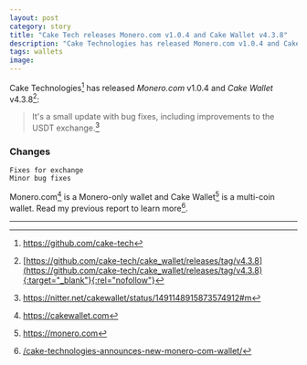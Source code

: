 ```yaml
---
layout: post
category: story
title: "Cake Tech releases Monero.com v1.0.4 and Cake Wallet v4.3.8"
description: "Cake Technologies has released Monero.com v1.0.4 and Cake Wallet v4.3.8."
tags: wallets
image: 
---
```


Cake Technologies[^1] has released *Monero.com* v1.0.4 and *Cake Wallet* v4.3.8[^2]:

> It's a small update with bug fixes, including improvements to the USDT exchange.[^3]

### Changes

    Fixes for exchange
    Minor bug fixes

Monero.com[^4] is a Monero-only wallet and Cake Wallet[^5] is a multi-coin wallet. Read my previous report to learn more[^6].

---

[^1]: https://github.com/cake-tech
[^2]: [https://github.com/cake-tech/cake_wallet/releases/tag/v4.3.8](https://github.com/cake-tech/cake_wallet/releases/tag/v4.3.8){:target="_blank"}{:rel="nofollow"}
[^3]: https://nitter.net/cakewallet/status/1491148915873574912#m
[^4]: https://cakewallet.com
[^5]: https://monero.com
[^6]: [/cake-technologies-announces-new-monero-com-wallet/](/cake-technologies-announces-new-monero-com-wallet/)

